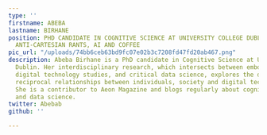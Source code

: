```yaml
---
type: ''
firstname: ABEBA
lastname: BIRHANE
position: PHD CANDIDATE IN COGNITIVE SCIENCE AT UNIVERSITY COLLEGE DUBLIN. FAN OF
  ANTI-CARTESIAN RANTS, AI AND COFFEE
pic_url: "/uploads/74bb6ceb63bd9fc07e02b3c7208fd47fd20ab467.png"
description: Abeba Birhane is a PhD candidate in Cognitive Science at University College
  Dublin. Her interdisciplinary research, which intersects between embodied cognition,
  digital technology studies, and critical data science, explores the dynamic and
  reciprocal relationships between individuals, society and digital technologies.
  She is a contributor to Aeon Magazine and blogs regularly about cognition, AI, ethics
  and data science.
twitter: Abebab
github: ''

---
```

